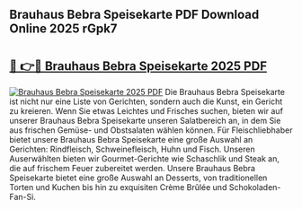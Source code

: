 ## Brauhaus Bebra Speisekarte PDF Download Online 2025 rGpk7

# <h2><a href="http://gc7eaf8.nevu.top/?p=Brauhaus+Bebra+Speisekarte">🔗 👉🔴 Brauhaus Bebra Speisekarte 2025 PDF</a></h2>

[![Brauhaus Bebra Speisekarte 2025 PDF](https://i.imgur.com/dBaPXMq.png)](http://gc7eaf8.nevu.top/?p=Brauhaus+Bebra+Speisekarte)
Die Brauhaus Bebra Speisekarte ist nicht nur eine Liste von Gerichten, sondern auch die Kunst, ein Gericht zu kreieren. Wenn Sie etwas Leichtes und Frisches suchen, bieten wir auf unserer Brauhaus Bebra Speisekarte unseren Salatbereich an, in dem Sie aus frischen Gemüse- und Obstsalaten wählen können. Für Fleischliebhaber bietet unsere Brauhaus Bebra Speisekarte eine große Auswahl an Gerichten: Rindfleisch, Schweinefleisch, Huhn und Fisch. Unseren Auserwählten bieten wir Gourmet-Gerichte wie Schaschlik und Steak an, die auf frischem Feuer zubereitet werden. Unsere Brauhaus Bebra Speisekarte bietet eine große Auswahl an Desserts, von traditionellen Torten und Kuchen bis hin zu exquisiten Crème Brûlée und Schokoladen-Fan-Si.
